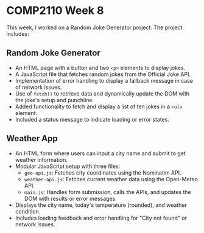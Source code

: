 # COMP2110 Week 8

This week, I worked on a Random Joke Generator project. The project includes:

## Random Joke Generator
- An HTML page with a button and two `<p>` elements to display jokes.
- A JavaScript file that fetches random jokes from the Official Joke API.
- Implementation of error handling to display a fallback message in case of network issues.
- Use of `fetch()` to retrieve data and dynamically update the DOM with the joke's setup and punchline.
- Added functionality to fetch and display a list of ten jokes in a `<ul>` element.
- Included a status message to indicate loading or error states.

## Weather App
- An HTML form where users can input a city name and submit to get weather information.
- Modular JavaScript setup with three files:
    - `geo-api.js`: Fetches city coordinates using the Nominatim API.
    - `weather-api.js`: Fetches current weather data using the Open-Meteo API.
    - `main.js`: Handles form submission, calls the APIs, and updates the DOM with results or error messages.
- Displays the city name, today's temperature (rounded), and weather condition.
- Includes loading feedback and error handling for "City not found" or network issues.

